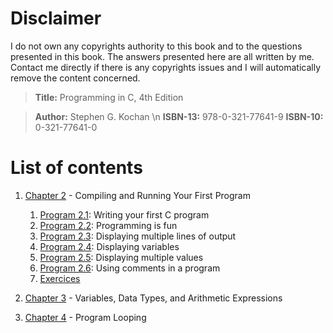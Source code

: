 # Disclaimer

I do not own any copyrights authority to this book and to the questions presented in this book. The answers presented here are all written by me. Contact me directly if there is any copyrights issues and I will automatically remove the content concerned.  

> **Title:** Programming in C, 4th Edition 

> **Author:**  Stephen G. Kochan \n
> **ISBN-13:**  978-0-321-77641-9 
> **ISBN-10:**  0-321-77641-0

# List of contents

1. [Chapter 2](https://github.com/j0mma/programming-languages/tree/main/C/book-answers/programming-in-c/chap2) - Compiling and Running Your First Program
    1. [Program 2.1](https://github.com/j0mma/programming-languages/blob/main/C/book-answers/programming-in-c/chap2/Exercise2-1/Program2-1.c): Writing your first C program
    2. [Program 2.2](https://github.com/j0mma/programming-languages/blob/main/C/book-answers/programming-in-c/chap2/Exercise2-1/Program2-2.c): Programming is fun
    3. [Program 2.3](https://github.com/j0mma/programming-languages/blob/main/C/book-answers/programming-in-c/chap2/Exercise2-1/Program2-3.c): Displaying multiple lines of output
    4. [Program 2.4](https://github.com/j0mma/programming-languages/blob/main/C/book-answers/programming-in-c/chap2/Exercise2-1/Program2-4.c): Displaying variables
    5. [Program 2.5](https://github.com/j0mma/programming-languages/blob/main/C/book-answers/programming-in-c/chap2/Exercise2-1/Program2-5.c): Displaying multiple values
    6. [Program 2.6](https://github.com/j0mma/programming-languages/blob/main/C/book-answers/programming-in-c/chap2/Exercise2-1/Program2-6.c): Using comments in a program
    7. [Exercices](https://github.com/j0mma/programming-languages/tree/main/C/book-answers/programming-in-c/chap2) 

2. [Chapter 3](https://github.com/j0mma/programming-languages/tree/main/C/book-answers/programming-in-c/chap3) - Variables, Data Types, and Arithmetic Expressions

3. [Chapter 4](https://github.com/j0mma/programming-languages/tree/main/C/book-answers/programming-in-c/chap4) - Program Looping





